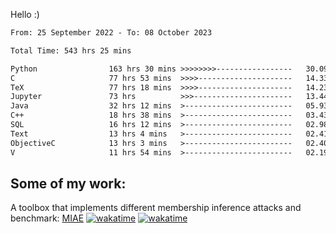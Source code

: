 Hello :)


<!--START_SECTION:waka-->

```txt
From: 25 September 2022 - To: 08 October 2023

Total Time: 543 hrs 25 mins

Python                163 hrs 30 mins >>>>>>>>-----------------   30.09 %
C                     77 hrs 53 mins  >>>>---------------------   14.33 %
TeX                   77 hrs 18 mins  >>>>---------------------   14.23 %
Jupyter               73 hrs          >>>----------------------   13.44 %
Java                  32 hrs 12 mins  >------------------------   05.93 %
C++                   18 hrs 38 mins  >------------------------   03.43 %
SQL                   16 hrs 12 mins  >------------------------   02.98 %
Text                  13 hrs 4 mins   >------------------------   02.41 %
ObjectiveC            13 hrs 3 mins   >------------------------   02.40 %
V                     11 hrs 54 mins  >------------------------   02.19 %
```

<!--END_SECTION:waka-->

## Some of my work: 

A toolbox that implements different membership inference attacks and benchmark: [MIAE](https://github.com/RPI-DSPlab) [![wakatime](https://wakatime.com/badge/user/18ac89f5-baf8-49e6-a5ee-d9272435ce3a/project/3e6541fd-578f-4d9d-9080-f2a42b2d10e1.svg)](https://wakatime.com/badge/user/18ac89f5-baf8-49e6-a5ee-d9272435ce3a/project/3e6541fd-578f-4d9d-9080-f2a42b2d10e1) [![wakatime](https://wakatime.com/badge/user/18ac89f5-baf8-49e6-a5ee-d9272435ce3a/project/5d5826e9-c6d6-4d86-8b00-0d1608c5f167.svg)](https://wakatime.com/badge/user/18ac89f5-baf8-49e6-a5ee-d9272435ce3a/project/5d5826e9-c6d6-4d86-8b00-0d1608c5f167)
